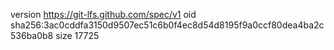 version https://git-lfs.github.com/spec/v1
oid sha256:3ac0cddfa3150d9507ec51c6b0f4ec8d54d8195f9a0ccf80dea4ba2c536ba0b8
size 17725
